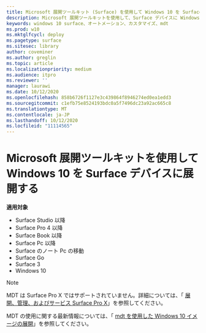 ```yaml
---
title: Microsoft 展開ツールキット (Surface) を使用して Windows 10 を Surface デバイスに展開する
description: Microsoft 展開ツールキットを使用して、Surface デバイスに Windows 10 を展開する方法の推奨されるプロセスについて説明します。
keywords: windows 10 surface、オートメーション、カスタマイズ、mdt
ms.prod: w10
ms.mktglfcycl: deploy
ms.pagetype: surface
ms.sitesec: library
author: coveminer
ms.author: greglin
ms.topic: article
ms.localizationpriority: medium
ms.audience: itpro
ms.reviewer: ''
manager: laurawi
ms.date: 10/12/2020
ms.openlocfilehash: 858b6726f1127e3c439864f8946274ed0ea1edd3
ms.sourcegitcommit: c1efb75e8524193bdc0a5f7496dc23a92ac665c8
ms.translationtype: MT
ms.contentlocale: ja-JP
ms.lasthandoff: 10/12/2020
ms.locfileid: "11114565"
---
```

# Microsoft 展開ツールキットを使用して Windows 10 を Surface デバイスに展開する

**適用対象**

- Surface Studio 以降
- Surface Pro 4 以降
- Surface Book 以降
- Surface Pc 以降
- Surface のノート Pc の移動
- Surface Go
- Surface 3
- Windows 10

> [!NOTE]
> MDT は Surface Pro X ではサポートされていません。詳細については、「 [展開、管理、およびサービス Surface Pro X](surface-pro-arm-app-management.md)」を参照してください。

MDT の使用に関する最新情報については、「 [mdt を使用した Windows 10 イメージの展開](https://docs.microsoft.com/windows/deployment/deploy-windows-mdt/deploy-a-windows-10-image-using-mdt)」を参照してください。

